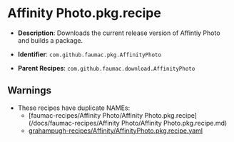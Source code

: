 # Affinity Photo.pkg.recipe

- **Description**: Downloads the current release version of Affintiy Photo and builds a package.

- **Identifier**: `com.github.faumac.pkg.AffinityPhoto`

- **Parent Recipes**: `com.github.faumac.download.AffinityPhoto`

## Warnings

- These recipes have duplicate NAMEs:
    - [faumac-recipes/Affinity Photo/Affinity Photo.pkg.recipe](/docs/faumac-recipes/Affinity Photo/Affinity Photo.pkg.recipe.md)
    - [grahampugh-recipes/Affinity/AffinityPhoto.pkg.recipe.yaml](/docs/grahampugh-recipes/Affinity/AffinityPhoto.pkg.recipe.yaml.md)